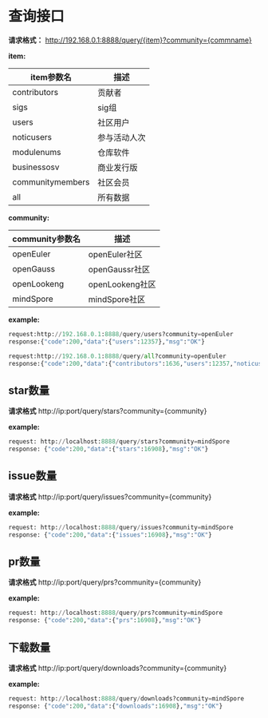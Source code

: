 # 查询接口

**请求格式：** http://192.168.0.1:8888/query/{item}?community={commname}

**item:**

|item参数名|描述|
|  ----  | ----|
| contributors  | 贡献者 |
| sigs  | sig组 |
| users  | 社区用户 |
| noticusers  | 参与活动人次 |
| modulenums  | 仓库软件 |
| businessosv  | 商业发行版 |
| communitymembers  | 社区会员 |
| all  | 所有数据 |

**community:**

|  community参数名   | 描述|
|  ----  | ----  |
| openEuler  | openEuler社区 |
| openGauss  | openGaussr社区 |
| openLookeng  | openLookeng社区 |
| mindSpore  | mindSpore社区 |

**example:**
```python
request:http://192.168.0.1:8888/query/users?community=openEuler
response:{"code":200,"data":{"users":12357},"msg":"OK"}
```

```python
request:http://192.168.0.1:8888/query/all?community=openEuler
response:{"code":200,"data":{"contributors":1636,"users":12357,"noticusers":480931,"sigs":73,"modulenums":7269},"msg":"OK"}
```

## star数量
**请求格式** http://ip:port/query/stars?community={community}

**example:**
```python
request: http://localhost:8888/query/stars?community=mindSpore
response: {"code":200,"data":{"stars":16908},"msg":"OK"}
```

## issue数量
**请求格式** http://ip:port/query/issues?community={community}

**example:**
```python
request: http://localhost:8888/query/issues?community=mindSpore
response: {"code":200,"data":{"issues":16908},"msg":"OK"}
```

## pr数量
**请求格式** http://ip:port/query/prs?community={community}

**example:**
```python
request: http://localhost:8888/query/prs?community=mindSpore
response: {"code":200,"data":{"prs":16908},"msg":"OK"}
```


## 下载数量
**请求格式** http://ip:port/query/downloads?community={community}

**example:**
```python
request: http://localhost:8888/query/downloads?community=mindSpore
response: {"code":200,"data":{"downloads":16908},"msg":"OK"}
```